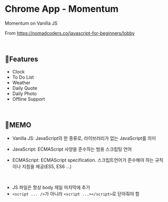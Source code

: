# Chrome App - Momentum

Momentum on Vanilla JS

From https://nomadcoders.co/javascript-for-beginners/lobby

<br>

## :star2: ​Features

- Clock
- To Do List
- Weather
- Daily Quote
- Daily Photo
- Offline Support

<br>

## :memo: ​MEMO

- Vanilla JS: JavaScript의 한 종류로, 라이브러리가 없는 JavaScript를 의미

- JavaScript: ECMAScript 사양을 준수하는 범용 스크립팅 언어
- ECMAScript: ECMAScript specification. 스크립트언어가 준수해야 하는 규칙이나 지침을 제공(ES5, ES6 ...)

<br>

- JS 파일은 항상 body 제일 마지막에 추가
- `<script ... />`가 아니라 `<script ...></script>`로 닫아줘야 함
